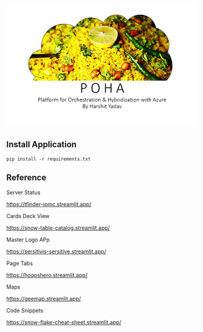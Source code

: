 
![img.png](img.png)

## Install Application

```commandline
pip install -r requirements.txt
```




## Reference
Server Status

https://tfinder-ipmc.streamlit.app/

Cards Deck View

https://snow-table-catalog.streamlit.app/

Master Logo APp

https://sersitivis-sersitive.streamlit.app/

Page Tabs

https://hoopshero.streamlit.app/

Maps

https://geemap.streamlit.app/

Code Snippets

https://snow-flake-cheat-sheet.streamlit.app/